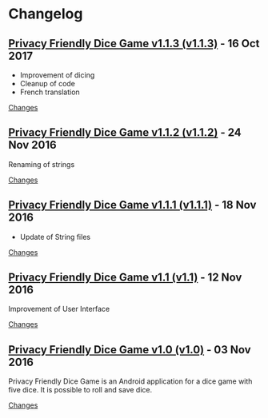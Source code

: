 # Changelog

<a name="v1.1.3"></a>
## [Privacy Friendly Dice Game v1.1.3 (v1.1.3)](https://github.com/SecUSo/privacy-friendly-dice-game/releases/tag/v1.1.3) - 16 Oct 2017

 * Improvement of dicing
 * Cleanup of code
 * French translation

[Changes][v1.1.3]


<a name="v1.1.2"></a>
## [Privacy Friendly Dice Game v1.1.2 (v1.1.2)](https://github.com/SecUSo/privacy-friendly-dice-game/releases/tag/v1.1.2) - 24 Nov 2016

Renaming of strings


[Changes][v1.1.2]


<a name="v1.1.1"></a>
## [Privacy Friendly Dice Game v1.1.1 (v1.1.1)](https://github.com/SecUSo/privacy-friendly-dice-game/releases/tag/v1.1.1) - 18 Nov 2016

- Update of String files


[Changes][v1.1.1]


<a name="v1.1"></a>
## [Privacy Friendly Dice Game v1.1 (v1.1)](https://github.com/SecUSo/privacy-friendly-dice-game/releases/tag/v1.1) - 12 Nov 2016

Improvement of User Interface


[Changes][v1.1]


<a name="v1.0"></a>
## [Privacy Friendly Dice Game v1.0 (v1.0)](https://github.com/SecUSo/privacy-friendly-dice-game/releases/tag/v1.0) - 03 Nov 2016

Privacy Friendly Dice Game is an Android application for a dice game with five dice. It is possible to roll and save dice. 


[Changes][v1.0]


[v1.1.3]: https://github.com/SecUSo/privacy-friendly-dice-game/compare/v1.1.2...v1.1.3
[v1.1.2]: https://github.com/SecUSo/privacy-friendly-dice-game/compare/v1.1.1...v1.1.2
[v1.1.1]: https://github.com/SecUSo/privacy-friendly-dice-game/compare/v1.1...v1.1.1
[v1.1]: https://github.com/SecUSo/privacy-friendly-dice-game/compare/v1.0...v1.1
[v1.0]: https://github.com/SecUSo/privacy-friendly-dice-game/tree/v1.0

 <!-- Generated by https://github.com/rhysd/changelog-from-release -->
